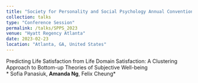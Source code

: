 ```yaml
---
title: "Society for Personality and Social Psychology Annual Convention 2023"
collection: talks
type: "Conference Session"
permalink: /talks/SPPS_2023
venue: "Hyatt Regency Atlanta"
date: 2023-02-23
location: "Atlanta, GA, United States"
---
```


Predicting Life Satisfaction from Life Domain Satisfaction: A Clustering Approach to Bottom-up Theories of Subjective Well-being
<br>* Sofia Panasiuk, **Amanda Ng**, Felix Cheung*

